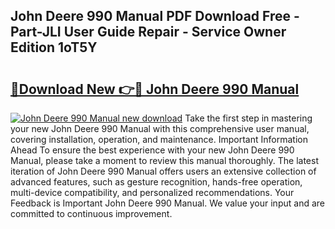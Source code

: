 ## John Deere 990 Manual PDF Download Free - Part-JLI User Guide Repair - Service Owner Edition 1oT5Y

# <h2><a href="http://bc91255.oget.top/?id=John+Deere+990+Manual">🔗Download New 👉🔴 John Deere 990 Manual</a></h2>

[![John Deere 990 Manual new download](https://i.imgur.com/5g1atiW.png)](http://bc91255.oget.top/?id=John+Deere+990+Manual)
Take the first step in mastering your new John Deere 990 Manual with this comprehensive user manual, covering installation, operation, and maintenance. Important Information Ahead To ensure the best experience with your new John Deere 990 Manual, please take a moment to review this manual thoroughly. The latest iteration of John Deere 990 Manual offers users an extensive collection of advanced features, such as gesture recognition, hands-free operation, multi-device compatibility, and personalized recommendations. Your Feedback is Important John Deere 990 Manual. We value your input and are committed to continuous improvement.
